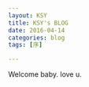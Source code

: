 ```yaml
---
layout: KSY
title: KSY's BLOG
date: 2016-04-14
categories: blog
tags: [序]

---
```


Welcome baby.
love u.














